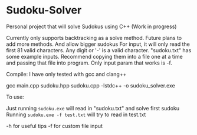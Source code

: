 # Sudoku-Solver
Personal project that will solve Sudokus using C++ (Work in progress)

Currently only supports backtracking as a solve method. Future plans to add more methods. And allow bigger sudokus
For input, it will only read the first 81 valid characters. Any digit or '-' is a valid character.
"sudoku.txt" has some example inputs. Recommend copying them into a file one at a time and passing that file into program. Only input param that works is -f.



Compile: I have only tested with gcc and clang++

gcc main.cpp sudoku.hpp sudoku.cpp -lstdc++ -o sudoku_solver.exe


To use:

Just running `sudoku.exe` will read in "sudoku.txt" and solve first sudoku
Running `sudoku.exe -f test.txt` will try to read in test.txt

-h for useful tips
-f for custom file input

